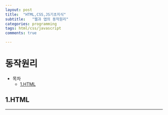 ```yaml
---
layout: post
title:  "HTML,CSS,JS기초지식"
subtitle:   "웹과 앱의 동작원리"
categories: programming
tags: html/css/javascript
comments: true

---
```


# 동작원리

- 목차
    - [1.HTML](#1.HTML)


## 1.HTML
---
